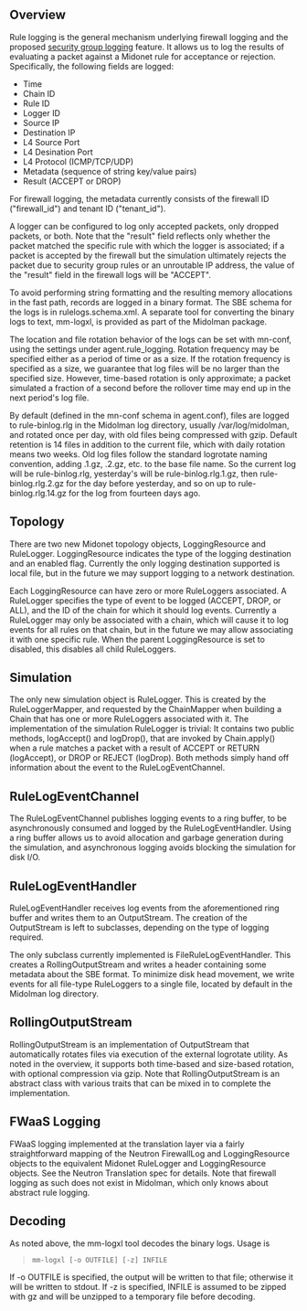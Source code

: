## Overview

Rule logging is the general mechanism underlying firewall logging and the
proposed
[security group logging](https://blueprints.launchpad.net/neutron/+spec/security-group-logging)
feature. It allows us to log the results of evaluating a packet against a
Midonet rule for acceptance or rejection. Specifically, the following fields are
logged:

* Time
* Chain ID
* Rule ID
* Logger ID
* Source IP
* Destination IP
* L4 Source Port
* L4 Desination Port
* L4 Protocol (ICMP/TCP/UDP)
* Metadata (sequence of string key/value pairs)
* Result (ACCEPT or DROP)

For firewall logging, the metadata currently consists of the firewall ID
("firewall\_id") and tenant ID ("tenant\_id").

A logger can be configured to log only accepted packets, only dropped packets,
or both. Note that the "result" field reflects only whether the packet matched
the specific rule with which the logger is associated; if a packet is accepted
by the firewall but the simulation ultimately rejects the packet due to security
group rules or an unroutable IP address, the value of the "result" field in the
firewall logs will be "ACCEPT".

To avoid performing string formatting and the resulting memory allocations in
the fast path, records are logged in a binary format. The SBE schema for the
logs is in rulelogs.schema.xml. A separate tool for converting the binary logs
to text, mm-logxl, is provided as part of the Midolman package.

The location and file rotation behavior of the logs can be set with mn-conf,
using the settings under agent.rule\_logging. Rotation frequency may be specified
either as a period of time or as a size. If the rotation frequency is specified
as a size, we guarantee that log files will be no larger than the specified
size. However, time-based rotation is only approximate; a packet simulated a
fraction of a second before the rollover time may end up in the next period's
log file.

By default (defined in the mn-conf schema in agent.conf), files are logged to
rule-binlog.rlg in the Midolman log directory, usually /var/log/midolman, and
rotated once per day, with old files being compressed with gzip. Default
retention is 14 files in addition to the current file, which with daily rotation
means two weeks. Old log files follow the standard logrotate naming convention,
adding .1.gz, .2.gz, etc. to the base file name. So the current log will be
rule-binlog.rlg, yesterday's will be rule-binlog.rlg.1.gz, then
rule-binlog.rlg.2.gz for the day before yesterday, and so on up to
rule-binlog.rlg.14.gz for the log from fourteen days ago.

## Topology

There are two new Midonet topology objects, LoggingResource and RuleLogger.
LoggingResource indicates the type of the logging destination and an enabled
flag. Currently the only logging destination supported is local file, but in the
future we may support logging to a network destination.

Each LoggingResource can have zero or more RuleLoggers associated. A RuleLogger
specifies the type of event to be logged (ACCEPT, DROP, or ALL), and the ID of
the chain for which it should log events. Currently a RuleLogger may only be
associated with a chain, which will cause it to log events for all rules on that
chain, but in the future we may allow associating it with one specific rule.
When the parent LoggingResource is set to disabled, this disables all child
RuleLoggers.

## Simulation

The only new simulation object is RuleLogger. This is created by the
RuleLoggerMapper, and requested by the ChainMapper when building a Chain that
has one or more RuleLoggers associated with it. The implementation of the
simulation RuleLogger is trivial: It contains two public methods, logAccept()
and logDrop(), that are invoked by Chain.apply() when a rule matches a packet
with a result of ACCEPT or RETURN (logAccept), or DROP or REJECT (logDrop). Both
methods simply hand off information about the event to the RuleLogEventChannel.

## RuleLogEventChannel

The RuleLogEventChannel publishes logging events to a ring buffer, to be
asynchronously consumed and logged by the RuleLogEventHandler. Using a ring
buffer allows us to avoid allocation and garbage generation during the
simulation, and asynchronous logging avoids blocking the simulation for disk
I/O.

## RuleLogEventHandler

RuleLogEventHandler receives log events from the aforementioned ring buffer and
writes them to an OutputStream. The creation of the OutputStream is left to
subclasses, depending on the type of logging required.

The only subclass currently implemented is FileRuleLogEventHandler. This creates
a RollingOutputStream and writes a header containing some metadata about the SBE
format. To minimize disk head movement, we write events for all file-type
RuleLoggers to a single file, located by default in the Midolman log directory.

## RollingOutputStream

RollingOutputStream is an implementation of OutputStream that automatically
rotates files via execution of the external logrotate utility. As noted in the
overview, it supports both time-based and size-based rotation, with optional
compression via gzip. Note that RollingOutputStream is an abstract class with
various traits that can be mixed in to complete the implementation.

## FWaaS Logging

FWaaS logging implemented at the translation layer via a fairly straightforward
mapping of the Neutron FirewallLog and LoggingResource objects to the equivalent
Midonet RuleLogger and LoggingResource objects. See the Neutron Translation spec
for details. Note that firewall logging as such does not exist in Midolman,
which only knows about abstract rule logging.

## Decoding

As noted above, the mm-logxl tool decodes the binary logs. Usage is

> ```mm-logxl [-o OUTFILE] [-z] INFILE```

If -o OUTFILE is specified, the output will be
written to that file; otherwise it will be written to stdout. If -z is
specified, INFILE is assumed to be zipped with gz and will be unzipped to a
temporary file before decoding.
